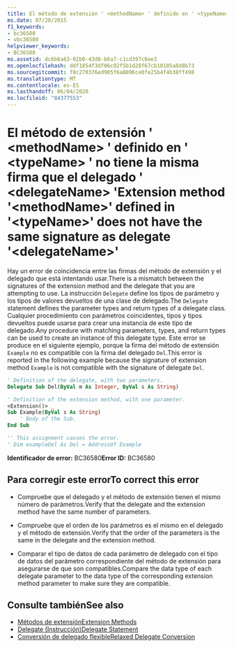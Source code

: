 ```yaml
---
title: El método de extensión ' <methodName> ' definido en ' <typeName> ' no tiene la misma firma que el delegado ' <delegateName> '
ms.date: 07/20/2015
f1_keywords:
- bc36580
- vbc36580
helpviewer_keywords:
- BC36580
ms.assetid: dc6b6a63-02b0-43d8-b6a7-c1cd397c6ee3
ms.openlocfilehash: ddf1854f3df06c02f5b1d28f67cb10105a8d8b73
ms.sourcegitcommit: f8c270376ed905f6a8896ce0fe25b4f4b38ff498
ms.translationtype: MT
ms.contentlocale: es-ES
ms.lasthandoff: 06/04/2020
ms.locfileid: "84377553"
---
```

# <a name="extension-method-methodname-defined-in-typename-does-not-have-the-same-signature-as-delegate-delegatename"></a><span data-ttu-id="f433d-102">El método de extensión ' \<methodName> ' definido en ' \<typeName> ' no tiene la misma firma que el delegado ' \<delegateName> '</span><span class="sxs-lookup"><span data-stu-id="f433d-102">Extension method '\<methodName>' defined in '\<typeName>' does not have the same signature as delegate '\<delegateName>'</span></span>
<span data-ttu-id="f433d-103">Hay un error de coincidencia entre las firmas del método de extensión y el delegado que está intentando usar.</span><span class="sxs-lookup"><span data-stu-id="f433d-103">There is a mismatch between the signatures of the extension method and the delegate that you are attempting to use.</span></span> <span data-ttu-id="f433d-104">La instrucción `Delegate` define los tipos de parámetro y los tipos de valores devueltos de una clase de delegado.</span><span class="sxs-lookup"><span data-stu-id="f433d-104">The `Delegate` statement defines the parameter types and return types of a delegate class.</span></span> <span data-ttu-id="f433d-105">Cualquier procedimiento con parámetros coincidentes, tipos y tipos devueltos puede usarse para crear una instancia de este tipo de delegado.</span><span class="sxs-lookup"><span data-stu-id="f433d-105">Any procedure with matching parameters, types, and return types can be used to create an instance of this delegate type.</span></span> <span data-ttu-id="f433d-106">Este error se produce en el siguiente ejemplo, porque la firma del método de extensión `Example` no es compatible con la firma del delegado `Del`.</span><span class="sxs-lookup"><span data-stu-id="f433d-106">This error is reported in the following example because the signature of extension method `Example` is not compatible with the signature of delegate `Del`.</span></span>  
  
```vb  
' Definition of the delegate, with two parameters.  
Delegate Sub Del(ByVal m As Integer, ByVal s As String)  
```  
  
```vb  
' Definition of the extension method, with one parameter.  
<Extension()> _  
Sub Example(ByVal s As String)  
    ' Body of the Sub.  
End Sub  
```  
  
```vb  
'' This assignment causes the error.  
' Dim exampleDel As Del = AddressOf Example  
```  
  
 <span data-ttu-id="f433d-107">**Identificador de error:** BC36580</span><span class="sxs-lookup"><span data-stu-id="f433d-107">**Error ID:** BC36580</span></span>  
  
## <a name="to-correct-this-error"></a><span data-ttu-id="f433d-108">Para corregir este error</span><span class="sxs-lookup"><span data-stu-id="f433d-108">To correct this error</span></span>  
  
- <span data-ttu-id="f433d-109">Compruebe que el delegado y el método de extensión tienen el mismo número de parámetros.</span><span class="sxs-lookup"><span data-stu-id="f433d-109">Verify that the delegate and the extension method have the same number of parameters.</span></span>  
  
- <span data-ttu-id="f433d-110">Compruebe que el orden de los parámetros es el mismo en el delegado y el método de extensión.</span><span class="sxs-lookup"><span data-stu-id="f433d-110">Verify that the order of the parameters is the same in the delegate and the extension method.</span></span>  
  
- <span data-ttu-id="f433d-111">Comparar el tipo de datos de cada parámetro de delegado con el tipo de datos del parámetro correspondiente del método de extensión para asegurarse de que son compatibles.</span><span class="sxs-lookup"><span data-stu-id="f433d-111">Compare the data type of each delegate parameter to the data type of the corresponding extension method parameter to make sure they are compatible.</span></span>  
  
## <a name="see-also"></a><span data-ttu-id="f433d-112">Consulte también</span><span class="sxs-lookup"><span data-stu-id="f433d-112">See also</span></span>

- [<span data-ttu-id="f433d-113">Métodos de extensión</span><span class="sxs-lookup"><span data-stu-id="f433d-113">Extension Methods</span></span>](../programming-guide/language-features/procedures/extension-methods.md)
- [<span data-ttu-id="f433d-114">Delegate (Instrucción)</span><span class="sxs-lookup"><span data-stu-id="f433d-114">Delegate Statement</span></span>](../language-reference/statements/delegate-statement.md)
- [<span data-ttu-id="f433d-115">Conversión de delegado flexible</span><span class="sxs-lookup"><span data-stu-id="f433d-115">Relaxed Delegate Conversion</span></span>](../programming-guide/language-features/delegates/relaxed-delegate-conversion.md)
